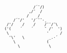                   /´¯/) 
                ,/¯  / 
               /    / 
         /´¯/'   '/´¯¯·¸ 
      /'/    /    /    /¨¨/¯\ 
     ('(    ´    ´     ¯ /'  ') 
      \                 '     / 
       '\'   \           _.·´ 
         \              ( 
           \             \ 
 
